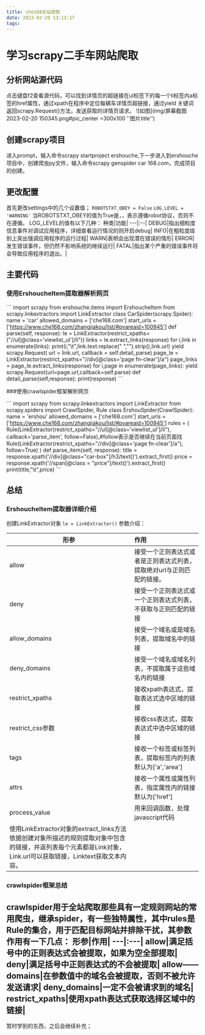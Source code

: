```yaml
---
title: che168全站爬取
date: 2023-02-20 13:13:17
tags:
---
```

# 学习scrapy二手车网站爬取
## 分析网站源代码
点击键盘f2查看源代码，可以找到详情页的超链接在ul标签下的每一个li标签内a标签的href属性，通过xpath在程序中定位每辆车详情页超链接，通过yield 关键词返回scrapy.Request()方法，发送获取的详情页请求。
![如图](img/屏幕截图 2023-02-20 150345.png#pic_center =300x100 ''图片title'')
## 创建scrapy项目
进入prompt，输入命令scrapy startproject ershouche,下一步进入到ershouche项目中，创建爬虫py文件，输入命令scrapy genspider car 168.com，完成项目的创建。

## 更改配置
首先更改settings中的几个设置值；
`ROBOTSTXT_OBEY = False`
`LOG_LEVEL = 'WARNING'`
当ROBOTSTXT_OBEY的值为True是，，表示遵循robot协议，否则不在遵循。
LOG_LEVEL的值有以下几种：
种类|功能|
---|:--|
DEBUG|指出细粒度信息事件对调试应用程序，详细查看运行情况的则开启debug|
INFO|在粗粒度级别上突出强调应用程序的运行过程|
WARN|表明会出现潜在错误的情形|
ERROR|发生错误事件，但仍然不影响系统的继续运行|
FATAL|指出某个严重的错误事件将会导致应用程序的退出。|

## 主要代码
### 使用ErshoucheItem提取器解析网页

\```
import scrapy
from ershouche.items import ErshoucheItem
from scrapy.linkextractors import LinkExtractor
class CarSpider(scrapy.Spider):
    name = 'car'
    allowed_domains = ['che168.com']
    start_urls = ['https://www.che168.com/zhangjiakou/list/#pvareaid=100945']
    def parse(self, response):
       le = LinkExtractor(restrict_xpaths=("//ul[@class='viewlist_ul']/li"))
       links = le.extract_links(response)
       for i,link in enumerate(links):
           print(i,"\t",link.text.replace(" ","").strip(),link.url)
           yield scrapy.Request(
               url = link.url,
               callback = self.detail_parse)
       page_le = LinkExtractor(restrict_xpaths="//div[@class='page fn-clear']/a")
       page_links = page_le.extract_links(response)
       for i,page in enumerate(page_links): 
           yield scrapy.Request(url=page.url,callback=self.parse) 
    def detail_parse(self,response):
        print(response)
\```

###使用crawlspider框架解析网页

\```
import scrapy
from scrapy.linkextractors import LinkExtractor
from scrapy.spiders import CrawlSpider, Rule
class ErshouSpider(CrawlSpider):
    name = 'ershou'
    allowed_domains = ['che168.com']
    start_urls = ['https://www.che168.com/zhangjiakou/list/#pvareaid=100945']
    rules = (
        Rule(LinkExtractor(restrict_xpaths="//ul[@class='viewlist_ul']/li"), callback='parse_item', follow=False),#follow表示是否继续在当前页面找
        Rule(LinkExtractor(restrict_xpaths="//div[@class='page fn-clear']/a"), follow=True)
    )
    def parse_item(self, response):
        title = response.xpath('//div[@class="car-box"]/h3/text()').extract_first()
        price = response.xpath('//span[@class = "price"]/text()').extract_first()
        print(title,"\t",price)
\```

## 总结
### ErshoucheItem提取器详细介绍
创建LinkExtractor对象
`le = LinkExtractor()`
参数介绍：

形参|作用|
----|:---|
allow|接受一个正则表达式或者是正则表达式列表，提取绝对url与正则匹配的链接。|
deny|接受一个正则表达式或一个正则表达式列表，不获取与正则匹配的链接|
allow_domains|接受一个域名或是域名列表，提取域名中的链接|
deny_domains|接受一个域名或域名列表，不提取属于这些域名内的链接|
restrict_xpaths|接收xpath表达式，提取表达式选中区域的链接|
restrict_css参数|接收css表达式，提取表达式中选中区域的链接|
tags|接收一个标签或标签列表，提取标签内的列表默认为['a','area']|
attrs|接收一个属性或属性列表，指定属性内的链接默认为['href']|
process_value|用来回调函数，处理javascript代码|
使用LinkExtractor对象的extract_links方法依据创建对象所描述的规则提取对象中包含的链接，并返列表每个元素都是Link对象，Link.url可以获取链接，Linktext获取文本内容。|


### crawlspider框架总结

crawlspider用于全站爬取那些具有一定规则网站的常用爬虫，继承spider，有一些独特属性，其中rules是Rule的集合，用于匹配目标网站并排除干扰，其参数作用有一下几点：
形参|作用|
---|:---|
allow|满足括号中的正则表达式会被提取，如果为空全部提取|
deny|满足括号中正则表达式的不会被提取|
allow——domains|在参数值中的域名会被提取，否则不被允许发送请求|
deny_domains|一定不会被请求到的域名|
restrict_xpaths|使用xpath表达式获取选择区域中的链接|
-----
暂时学到的东西，之后会继续补充；








